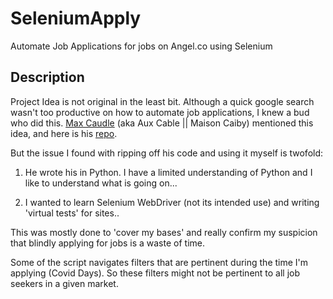 # SeleniumApply

Automate Job Applications for jobs on Angel.co using Selenium

## Description

Project Idea is not original in the least bit. Although a quick google search wasn't too productive on how to automate job applications, I knew a bud who did this. [Max Caudle](http://maxcaudle.com/contact) (aka Aux Cable || Maison Caiby) mentioned this idea, and here is his [repo](https://github.com/MasonCaiby/auto_app).

But the issue I found with ripping off his code and using it myself is twofold:

1. He wrote his in Python. I have a limited understanding of Python and I like to understand what is going on...

2. I wanted to learn Selenium WebDriver (not its intended use) and writing 'virtual tests' for sites..

This was mostly done to 'cover my bases' and really confirm my suspicion that blindly applying for jobs is a waste of time.

Some of the script navigates filters that are pertinent during the time I'm applying (Covid Days). So these filters might not be pertinent to all job seekers in a given market.
